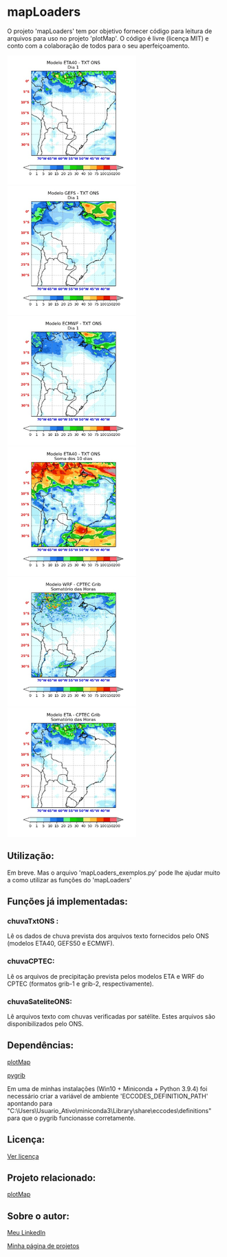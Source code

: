 # mapLoaders
O projeto 'mapLoaders' tem por objetivo fornecer código para leitura de arquivos para uso no projeto 'plotMap'.
O código é livre (licença MIT) e conto com a colaboração de todos para o seu aperfeiçoamento.

<img src="txtsONS/Saida/ETA40_fig_dia_1.jpg" width="300"> <img src="txtsONS/Saida/GEFS_fig_dia_1.jpg" width="300"> <img src="txtsONS/Saida/ECMWF_fig_dia_1.jpg" width="300"> <img src="txtsONS/Saida/ETA40_fig_total.jpg" width="300"> <img src="WRF/Saida/WRF_Total.jpg" width="300"> <img src="ETA/Saida/ETA_Total.jpg" width="300">



## Utilização:

Em breve. Mas o arquivo 'mapLoaders_exemplos.py' pode lhe ajudar muito a como utilizar as funções do 'mapLoaders'



## Funções já implementadas:

### chuvaTxtONS :
Lê os dados de chuva prevista dos arquivos texto fornecidos pelo ONS (modelos ETA40, GEFS50 e ECMWF).

### chuvaCPTEC:
Lê os arquivos de precipitação prevista pelos modelos ETA e WRF do CPTEC (formatos grib-1 e grib-2, respectivamente). 

### chuvaSateliteONS:
Lê arquivos texto com chuvas verificadas por satélite. Estes arquivos são disponibilizados pelo ONS.

## Dependências:

[plotMap](https://github.com/NelsonBittencourt/plotMap)

[pygrib](https://github.com/jswhit/pygrib)

Em uma de minhas instalações (Win10 + Miniconda + Python 3.9.4) foi necessário criar a variável de ambiente 'ECCODES_DEFINITION_PATH' apontando para 
"C:\Users\Usuario_Ativo\miniconda3\Library\share\eccodes\definitions" para que o pygrib funcionasse corretamente.


## Licença:

[Ver licença](LICENSE)


## Projeto relacionado:

[plotMap](https://github.com/NelsonBittencourt/plotMap)


## Sobre o autor:

[Meu LinkedIn](http://www.linkedin.com/in/nelsonrossibittencourt)

[Minha página de projetos](http://www.nrbenergia.somee.com)


